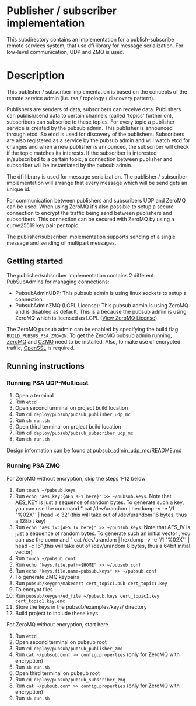 # Publisher / subscriber implementation

This subdirectory contains an implementation for a publish-subscribe remote services system, that use dfi library for message serialization.
For low-level communication, UDP and ZMQ is used.

# Description

This publisher / subscriber implementation is based on the concepts of the remote service admin (i.e. rsa / topology / discovery pattern).

Publishers are senders of data, subscribers can receive data. Publishers can publish/send data to certain channels (called 'topics' further on), subscribers can subscribe to these topics. For every topic a publisher service is created by the pubsub admin. This publisher is announced through etcd. So etcd is used for discovery of the publishers. Subscribers are also registered as a service by the pubsub admin and will watch etcd for changes and when a new publisher is announced, the subscriber will check if the topic matches its interests. If the subscriber is interested in/subscribed to a certain topic, a connection between publisher and subscriber will be instantiated by the pubsub admin.

The dfi library is used for message serialization. The publisher / subscriber implementation will arrange that every message which will be send gets an unique id. 

For communication between publishers and subscribers UDP and ZeroMQ can be used. When using ZeroMQ it's also possible to setup a secure connection to encrypt the traffic being send between publishers and subscribers. This connection can be secured with ZeroMQ by using a curve25519 key pair per topic.

The publisher/subscriber implementation supports sending of a single message and sending of multipart messages.

## Getting started

The publisher/subscriber implementation contains 2 different PubSubAdmins for managing connections:
  * PubsubAdminUDP: This pubsub admin is using linux sockets to setup a connection. 
  * PubsubAdminZMQ (LGPL License): This pubsub admin is using ZeroMQ and is disabled as default. This is a because the pubsub admin is using ZeroMQ which is licensed as LGPL ([View ZeroMQ License](https://github.com/zeromq/libzmq#license)).
  
  The ZeroMQ pubsub admin can be enabled by specifying the build flag `BUILD_PUBSUB_PSA_ZMQ=ON`. To get the ZeroMQ pubsub admin running, [ZeroMQ](https://github.com/zeromq/libzmq) and [CZMQ](https://github.com/zeromq/czmq) need to be installed. Also, to make use of encrypted traffic, [OpenSSL](https://github.com/openssl/openssl) is required.

## Running instructions

### Running PSA UDP-Multicast

1. Open a terminal
1. Run `etcd`
1. Open second terminal on project build location
1. Run `cd deploy/pubsub/pubsub_publisher_udp_mc`
1. Run `sh run.sh`
1. Open third terminal on project build location
1. Run `cd deploy/pubsub/pubsub_subscriber_udp_mc`
1. Run `sh run.sh`

Design information can be found at pubsub\_admin\_udp\_mc/README.md

### Running PSA ZMQ

For ZeroMQ without encryption, skip the steps 1-12 below

1. Run `touch ~/pubsub.keys`
1. Run `echo "aes_key:{AES_KEY here}" >> ~/pubsub.keys`. Note that AES_KEY is just a sequence of random bytes. To generate such a key, you can use the command " cat /dev/urandom | hexdump -v -e '/1 "%02X"' | head -c 32"(this will take out of /dev/urandom 16 bytes, thus a 128bit key)
1. Run `echo "aes_iv:{AES_IV here}" >> ~/pubsub.keys`.  Note that AES_IV is just a sequence of random bytes. To generate such an initial vector , you can use the command " cat /dev/urandom | hexdump -v -e '/1 "%02X"' | head -c 16"(this will take out of /dev/urandom 8 bytes, thus a 64bit initial vector) 
1. Run `touch ~/pubsub.conf`
1. Run `echo "keys.file.path=$HOME" >> ~/pubsub.conf`
1. Run `echo "keys.file.name=pubsub.keys" >> ~/pubsub.conf`
1. To generate ZMQ keypairs
1. Run `pubsub/keygen/makecert cert_topic1.pub cert_topic1.key`
1. To encrypt files
1. Run `pubsub/keygen/ed_file ~/pubsub.keys cert_topic1.key cert_topic1.key.enc`
1. Store the keys in the pubsub/examples/keys/ directory
1. Build project to include these keys

For ZeroMQ without encryption, start here

1. Run `etcd`
1. Open second terminal on pubsub root
1. Run `cd deploy/pubsub/pubsub_publisher_zmq`
1. Run `cat ~/pubsub.conf >> config.properties` (only for ZeroMQ with encryption)
1. Run `sh run.sh`
1. Open third terminal on pubsub root
1. Run `cd deploy/pubsub/pubsub_subscriber_zmq`
1. Run `cat ~/pubsub.conf >> config.properties` (only for ZeroMQ with encryption)
1. Run `sh run.sh`
